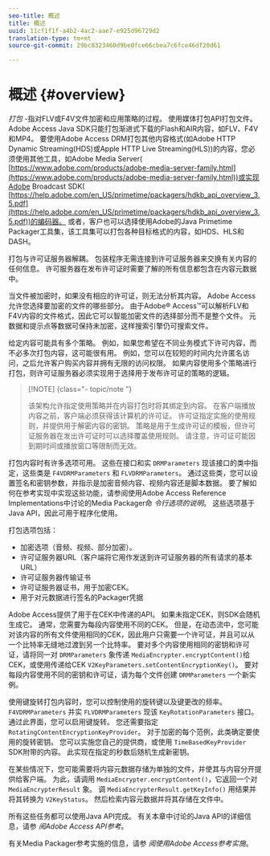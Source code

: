 ```yaml
---
seo-title: 概述
title: 概述
uuid: 11cf1f1f-a4b2-4ac2-aae7-e925d96729d2
translation-type: tm+mt
source-git-commit: 29bc8323460d9be0fce66cbea7c6fce46df20d61

---
```



# 概述 {#overview}

*打包* -指对FLV或F4V文件加密和应用策略的过程。 使用媒体打包API打包文件。 Adobe Access Java SDK只能打包渐进式下载的Flash和AIR内容，如FLV、F4V和MP4。 要使用Adobe Access DRM打包其他内容格式(如Adobe HTTP Dynamic Streaming(HDS)或Apple HTTP Live Streaming(HLS))的内容，您必须使用其他工具，如Adobe Media Server( [https://www.adobe.com/products/adobe-media-server-family.html](https://www.adobe.com/products/adobe-media-server-family.html))或实现Adobe Broadcast SDK( [https://help.adobe.com/en_US/primetime/packagers/hdkb_api_overview_3.5.pdf](https://help.adobe.com/en_US/primetime/packagers/hdkb_api_overview_3.5.pdf))的编码器。 或者，客户也可以选择使用Adobe的Java Primetime Packager工具集，该工具集可以打包各种目标格式的内容，如HDS、HLS和DASH。

打包与许可证服务器解耦。 包装程序无需连接到许可证服务器来交换有关内容的任何信息。 许可服务器在发布许可证时需要了解的所有信息都包含在内容元数据中。

当文件被加密时，如果没有相应的许可证，则无法分析其内容。 Adobe Access允许您选择要加密的文件的哪些部分。 由于Adobe® Access™可以解析FLV和F4V内容的文件格式，因此它可以智能加密文件的选择部分而不是整个文件。 元数据和提示点等数据可保持未加密，这样搜索引擎仍可搜索文件。

给定内容可能具有多个策略。 例如，如果您希望在不同业务模式下许可内容，而不必多次打包内容，这可能很有用。 例如，您可以在较短的时间内允许匿名访问，之后允许客户购买内容并拥有无限的访问权限。 如果内容使用多个策略进行打包，则许可证服务器必须实现用于选择用于发布许可证的策略的逻辑。

>[!NOTE] {class=&quot;- topic/note &quot;}
>
>该架构允许指定使用策略并在内容打包时将其绑定到内容。 在客户端播放内容之前，客户端必须获得该计算机的许可证。 许可证指定实施的使用规则，并提供用于解密内容的密钥。 策略是用于生成许可证的模板，但许可证服务器在发出许可证时可以选择覆盖使用规则。 请注意，许可证可能因到期时间或播放窗口等限制而无效。

打包内容时有许多选项可用。 这些在接口和实 `DRMParameters` 现该接口的类中指定，这些类是 `F4VDRMParameters` 和 `FLVDRMParameters`。 通过这些类，您可以设置签名和密钥参数，并指示是加密音频内容、视频内容还是脚本数据。 要了解如何在参考实现中实现这些功能，请参阅使用Adobe Access Reference Implementations中讨论的Media Packager命 *令行选项的说明*。 这些选项基于Java API，因此可用于程序化使用。

打包选项包括：

* 加密选项（音频、视频、部分加密）。
* 许可证服务器URL（客户端将它用作发送到许可证服务器的所有请求的基本URL）
* 许可证服务器传输证书
* 许可证服务器证书，用于加密CEK。
* 用于对元数据进行签名的Packager凭据

Adobe Access提供了用于在CEK中传递的API。 如果未指定CEK，则SDK会随机生成它。 通常，您需要为每段内容使用不同的CEK。 但是，在动态流中，您可能对该内容的所有文件使用相同的CEK，因此用户只需要一个许可证，并且可以从一个比特率无缝地过渡到另一个比特率。 要对多个内容使用相同的密钥和许可证，请将同一对 `DRMParameters` 象传递 `MediaEncrypter.encryptContent()`给CEK，或使用传递给CEK `V2KeyParameters.setContentEncryptionKey()`。 要对每段内容使用不同的密钥和许可证，请为每个文件创建 `DRMParameters` 一个新实例。

使用键旋转打包内容时，您可以控制使用的旋转键以及键更改的频率。 `F4VDRMParameters` 并实 `FLVDRMParameters` 现该 `KeyRotationParameters` 接口。 通过此界面，您可以启用键旋转。 您还需要指定 `RotatingContentEncryptionKeyProvider`。 对于加密的每个范例，此类确定要使用的旋转密钥。 您可以实施您自己的提供商，或使用 `TimeBasedKeyProvider` SDK附带的内容。 此实现在指定的秒数后随机生成新密钥。

在某些情况下，您可能需要将内容元数据存储为单独的文件，并使其与内容分开提供给客户端。 为此，请调用 `MediaEncrypter.encryptContent()`，它返回一个对 `MediaEncrypterResult` 象。 调 `MediaEncrypterResult.getKeyInfo()` 用结果并将其转换为 `V2KeyStatus`。 然后检索内容元数据并将其存储在文件中。

所有这些任务都可以使用Java API完成。 有关本章中讨论的Java API的详细信息，请参 *阅Adobe Access API参考*。

有关Media Packager参考实施的信息，请参 *阅使用Adobe Access参考实施*。
